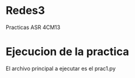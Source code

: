 # Redes3
Practicas ASR 4CM13

# Ejecucion de la practica
El archivo principal a ejecutar es el prac1.py